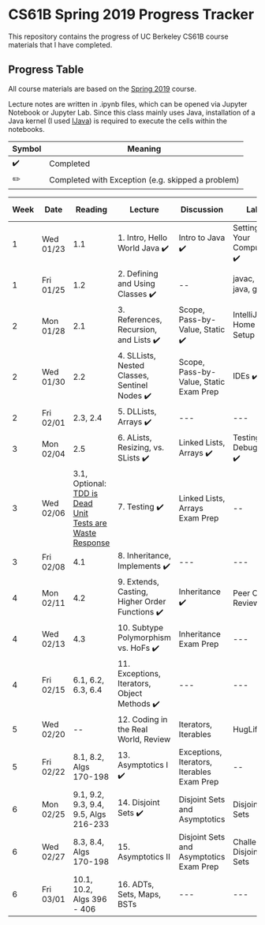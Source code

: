 # CS61B Spring 2019 Progress Tracker

This repository contains the progress of UC Berkeley CS61B course materials that I have completed.

## Progress Table

All course materials are based on the [Spring 2019](https://sp19.datastructur.es/) course.

Lecture notes are written in .ipynb files, which can be opened via Jupyter Notebook or Jupyter Lab. Since this class mainly uses Java, installation of a Java kernel (I used [IJava](https://github.com/SpencerPark/IJava)) is required to execute the cells within the notebooks.


| Symbol | Meaning |
| --- | --- |
|:heavy_check_mark:| Completed |
|:pencil2:| Completed with Exception (e.g. skipped a problem) |

|  Week  |  Date  | Reading | Lecture | Discussion | Lab | Assignments / Exams |
|  ---  |  ---  | ----- | ---- | ---- | ---- | --- |
| 1 | Wed 01/23 | 1.1 | 1. Intro, Hello World Java :heavy_check_mark: | Intro to Java :heavy_check_mark: | Setting Up Your Computer :heavy_check_mark: | HW 0: Basic Java Programs (Optional) :heavy_check_mark: |
| 1  | Fri 01/25 | 1.2 | 2. Defining and Using Classes :heavy_check_mark: | -- | javac, java, git :heavy_check_mark: | --- |
| 2 | Mon 01/28 | 2.1 | 3. References, Recursion, and Lists :heavy_check_mark: | Scope, Pass-by-Value, Static :heavy_check_mark: | IntelliJ Home Setup :heavy_check_mark: | Project 0: NBody :heavy_check_mark: |
| 2 | Wed 01/30 | 2.2 | 4. SLLists, Nested Classes, Sentinel Nodes :heavy_check_mark: | Scope, Pass-by-Value, Static Exam Prep | IDEs :heavy_check_mark: | --- |
| 2 | Fri 02/01 | 2.3, 2.4 | 5. DLLists, Arrays :heavy_check_mark: | --- | --- | --- |
| 3 | Mon 02/04 | 2.5 | 6. ALists, Resizing, vs. SLists :heavy_check_mark: | Linked Lists, Arrays :heavy_check_mark: | Testing, Debugging :heavy_check_mark: | Project 1A: Data Structures :heavy_check_mark: |
| 3 | Wed 02/06 | 3.1, Optional: [TDD is Dead](http://david.heinemeierhansson.com/2014/tdd-is-dead-long-live-testing.html) <br> [Unit Tests are Waste](http://www.rbcs-us.com/documents/Why-Most-Unit-Testing-is-Waste.pdf) <br> [Response](http://henrikwarne.com/2014/09/04/a-response-to-why-most-unit-testing-is-waste/) | 7. Testing :heavy_check_mark: | Linked Lists, Arrays Exam Prep | -- |
| 3 | Fri 02/08 | 4.1 | 8. Inheritance, Implements :heavy_check_mark: | --- | --- | --- |
| 4 | Mon 02/11 | 4.2 | 9. Extends, Casting, Higher Order Functions :heavy_check_mark: | Inheritance :heavy_check_mark: | Peer Code Review | Project 1B: Testing and HoFs |
| 4 | Wed 02/13 | 4.3 | 10. Subtype Polymorphism vs. HoFs :heavy_check_mark: | Inheritance Exam Prep | --- | Project 1 Gold: Autograding | 
| 4 | Fri 02/15 | 6.1, 6.2, 6.3, 6.4 | 11. Exceptions, Iterators, Object Methods :heavy_check_mark: | --- | --- | --- | 
| 5 | Wed 02/20 | -- | 12. Coding in the Real World, Review | Iterators, Iterables | HugLife | Midterm 1 |
| 5 | Fri 02/22 | 8.1, 8.2, Algs 170-198 | 13. Asymptotics I :heavy_check_mark: | Exceptions, Iterators, Iterables Exam Prep | -- | HW1: Java Syntax and Sound Synthesis |
| 6 | Mon 02/25 | 9.1, 9.2, 9.3, 9.4, 9.5, Algs 216-233 | 14. Disjoint Sets :heavy_check_mark: | Disjoint Sets and Asymptotics | Disjoint Sets | --- |
| 6 | Wed 02/27 | 8.3, 8.4, Algs 170-198 | 15. Asymptotics II | Disjoint Sets and Asymptotics Exam Prep | Challenge Disjoint Sets | --- |
| 6 | Fri 03/01 | 10.1, 10.2, Algs 396 - 406 | 16. ADTs, Sets, Maps, BSTs | --- | --- | HW2: Percolation |